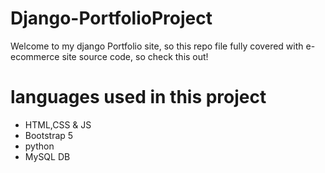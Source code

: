# Django-PortfolioProject
Welcome to my django Portfolio site, so this repo file fully covered with e-ecommerce site source code, so check this out!
# languages used in this project
- HTML,CSS & JS 
- Bootstrap 5
- python
- MySQL DB
